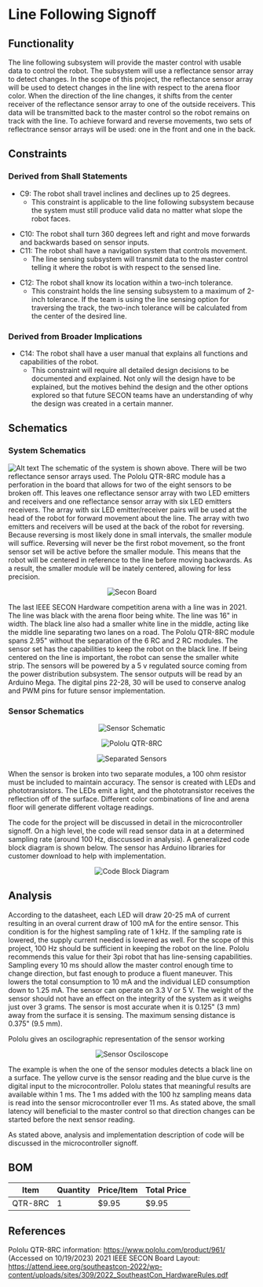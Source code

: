 # Line Following Signoff
## Functionality
The line following subsystem will provide the master control with usable data to control the robot. The subsystem will use a reflectance sensor array to detect changes. In the scope of this project, the reflectance sensor array will be used to detect changes in the line with respect to the arena floor color. When the direction of the line changes, it shifts from the center receiver of the reflectance sensor array to one of the outside receivers. This data will be transmitted back to the master control so the robot remains on track with the line. To achieve forward and reverse movements, two sets of reflectrance sensor arrays will be used: one in the front and one in the back.

## Constraints

### Derived from Shall Statements

- C9: The robot shall travel inclines and declines up to 25 degrees.
	- This constraint is applicable to the line following subsystem because the system must still produce valid data no matter what slope the robot faces.
* C10: The robot shall turn 360 degrees left and right and move forwards and backwards based on sensor inputs.
* C11: The robot shall have a navigation system that controls movement.
	* The line sensing subsystem will transmit data to the master control telling it where the robot is with respect to the sensed line.
		
- C12: The robot shall know its location within a two-inch tolerance.
	- This constraint holds the line sensing subsystem to a maximum of 2-inch tolerance. If the team is using the line sensing option for traversing the track, the two-inch tolerance will be calculated from the center of the desired line.

### Derived from Broader Implications
	
- C14: The robot shall have a user manual that explains all functions and capabilities of the robot. 
	- This constraint will require all detailed design decisions to be documented and explained. Not only will the design have to be explained, but the motives behind the design and the other options explored so that future SECON teams have an understanding of why the design was created in a certain manner.
		
	
	
## Schematics

### System Schematics

![Alt text](https://github.com/lchapman42/Control-Sensing-Wireless-Charging-Robot/blob/main/Documentation/Images/Line-Following/Line_Sensor_Connections.png)
The schematic of the system is shown above. There will be two reflectance sensor arrays used. 
    The Pololu QTR-8RC module has a perforation in the board that allows for two of the eight sensors to be broken
	off. This leaves one reflectance sensor array with two LED emitters and receivers and one reflectance sensor array with six LED emitters
	receivers. 
	The array with six LED emitter/receiver pairs will be used at the head of the robot for 
	forward movement about the line.
	The array with two emitters and receivers will be used at the back of the robot for reversing. Because reversing is most likely done
	in small intervals, the smaller module will suffice. Reversing will never be the first robot movement, so the front sensor set will be active
	before the smaller module. This means that the robot will be centered in reference to the line before moving backwards. As a result, the smaller module
	will be inately centered, allowing for less precision.
	
<p align = "center">
<img src = "https://github.com/lchapman42/Control-Sensing-Wireless-Charging-Robot/blob/main/Documentation/Images/Line-Following/2021_SECON_Board.png?raw=true"alt="Secon Board"/>
</p>

The last IEEE SECON Hardware competition arena with a line was in 2021. The line was black with the arena floor being white. The line was 16" in width. The black
	line also had a smaller white line in the middle, acting like the middle line separating two lanes on a road.
	The Pololu QTR-8RC module spans 2.95" without the separation of the 6 RC and 2 RC modules. The sensor set has the capabilities to keep the robot on the black line. If being
	centered on the line is important, the robot can sense the smaller white strip.
	The sensors will be powered by a 5 v regulated source coming from the power distribution subsystem. The sensor
	outputs will be read by an Arduino Mega. The digital pins 22-28, 30 will be used to conserve analog and PWM pins for future sensor implementation.

### Sensor Schematics
<p align = "center">
<img src = "https://github.com/lchapman42/Control-Sensing-Wireless-Charging-Robot/blob/main/Documentation/Images/Line-Following/Line_Sensor_Schematic.jpg?raw=true"alt="Sensor Schematic"/>
</p>
<p align = "center">
<img src = "https://github.com/lchapman42/Control-Sensing-Wireless-Charging-Robot/blob/main/Documentation/Images/Line-Following/Pololu_QTR_8RC.png?raw=true"alt="Pololu QTR-8RC"/>
</p>
<p align = "center">
<img src = "https://github.com/lchapman42/Control-Sensing-Wireless-Charging-Robot/blob/main/Documentation/Images/Line-Following/Separated_Sensor.png?raw=true"alt="Separated Sensors"/>
</p>

When the sensor is broken into two separate modules, a 100 ohm resistor must be included to maintain accuracy. 
The sensor is created with LEDs and phototransistors. The LEDs emit a light, and the phototransistor receives the reflection off of the surface.
    Different color combinations of line and arena floor will generate different voltage readings. 
	
The code for the project will be discussed in detail in the microcontroller signoff. On a high level,
    the code will read sensor data in at a determined sampling rate (around 100 Hz, disccussed in analysis). 
	A generalized code block diagram is shown below. The sensor has Arduino libraries for customer download to help with implementation.
<p align = "center">
<img src = "https://github.com/lchapman42/Control-Sensing-Wireless-Charging-Robot/blob/main/Documentation/Images/Line-Following/Line_Sensing_Software_Flowchart.png?raw=true"alt="Code Block Diagram"/>
</p>

## Analysis
According to the datasheet, each LED will draw 20-25 mA of current resulting in an overal current draw of 100 mA for the entire sensor. This condition is for the highest sampling rate of 1 kHz. If the sampling rate is lowered, the supply current needed is lowered as well.
    For the scope of this project, 100 Hz should be sufficient in keeping the robot on the line.
	Pololu recommends this value for their 3pi robot that has line-sensing capabilities. Sampling every 10 ms should allow the master control enough time to change direction, but fast enough to produce a fluent maneuver.
	This lowers the total consumption to 10 mA and the individual LED consumption down to 1.25 mA. The sensor can operate on 3.3 V or 5 V. The weight of the sensor should not have an effect on the integrity of the system as it weighs just over 3 grams. The sensor is most accurate when it is 0.125" (3 mm) away from the surface it is sensing. The maximum sensing distance is 0.375" (9.5 mm).
	
Pololu gives an oscilographic representation of the sensor working
<p align = "center">
<img src = "https://github.com/lchapman42/Control-Sensing-Wireless-Charging-Robot/blob/main/Documentation/Images/Line-Following/Line_Sensing_Oscilograph.png?raw=true"alt="Sensor Osciloscope"/>
</p>

The example is when the one of the sensor modules detects a black line on a surface. The yellow curve is the sensor reading and the blue curve is the digital input to the microcontroller.
	Pololu states that meaningful results are available within 1 ms. The 1 ms added with the 100 hz sampling means data is read into the sensor microcontroller ever 11 ms. As stated above,
	the small latency will beneficial to the master control so that direction changes can be started before the next sensor reading. 

As stated above, analysis and implementation description of code will be discussed in the microcontroller signoff.

## BOM
| Item | Quantity | Price/Item | Total Price | 
|-|-|-|-| 
| QTR-8RC | 1 | $9.95 | $9.95| 

## References
Pololu QTR-8RC information: https://www.pololu.com/product/961/ (Accessed on 10/19/2023)
2021 IEEE SECON Board Layout: https://attend.ieee.org/southeastcon-2022/wp-content/uploads/sites/309/2022_SoutheastCon_HardwareRules.pdf